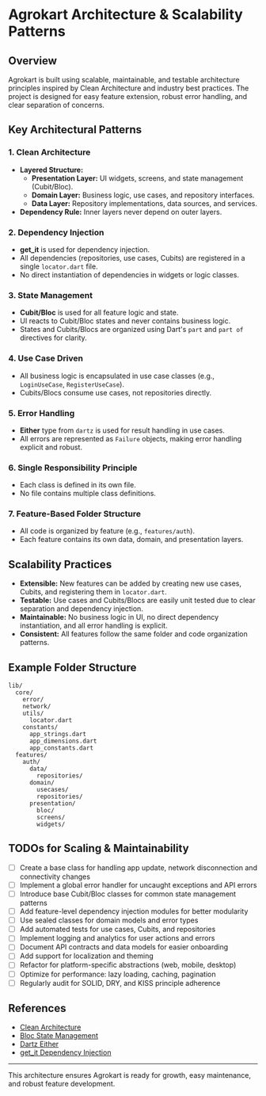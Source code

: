# Agrokart Architecture & Scalability Patterns

## Overview
Agrokart is built using scalable, maintainable, and testable architecture principles inspired by Clean Architecture and industry best practices. The project is designed for easy feature extension, robust error handling, and clear separation of concerns.

## Key Architectural Patterns

### 1. Clean Architecture
- **Layered Structure:**
  - **Presentation Layer:** UI widgets, screens, and state management (Cubit/Bloc).
  - **Domain Layer:** Business logic, use cases, and repository interfaces.
  - **Data Layer:** Repository implementations, data sources, and services.
- **Dependency Rule:** Inner layers never depend on outer layers.

### 2. Dependency Injection
- **get_it** is used for dependency injection.
- All dependencies (repositories, use cases, Cubits) are registered in a single `locator.dart` file.
- No direct instantiation of dependencies in widgets or logic classes.

### 3. State Management
- **Cubit/Bloc** is used for all feature logic and state.
- UI reacts to Cubit/Bloc states and never contains business logic.
- States and Cubits/Blocs are organized using Dart's `part` and `part of` directives for clarity.

### 4. Use Case Driven
- All business logic is encapsulated in use case classes (e.g., `LoginUseCase`, `RegisterUseCase`).
- Cubits/Blocs consume use cases, not repositories directly.

### 5. Error Handling
- **Either** type from `dartz` is used for result handling in use cases.
- All errors are represented as `Failure` objects, making error handling explicit and robust.

### 6. Single Responsibility Principle
- Each class is defined in its own file.
- No file contains multiple class definitions.

### 7. Feature-Based Folder Structure
- All code is organized by feature (e.g., `features/auth`).
- Each feature contains its own data, domain, and presentation layers.

## Scalability Practices
- **Extensible:** New features can be added by creating new use cases, Cubits, and registering them in `locator.dart`.
- **Testable:** Use cases and Cubits/Blocs are easily unit tested due to clear separation and dependency injection.
- **Maintainable:** No business logic in UI, no direct dependency instantiation, and all error handling is explicit.
- **Consistent:** All features follow the same folder and code organization patterns.

## Example Folder Structure
```
lib/
  core/
    error/
    network/
    utils/
      locator.dart
    constants/
      app_strings.dart
      app_dimensions.dart
      app_constants.dart
  features/
    auth/
      data/
        repositories/
      domain/
        usecases/
        repositories/
      presentation/
        bloc/
        screens/
        widgets/
```

## TODOs for Scaling & Maintainability

- [ ] Create a base class for handling app update, network disconnection and connectivity changes
- [ ] Implement a global error handler for uncaught exceptions and API errors
- [ ] Introduce base Cubit/Bloc classes for common state management patterns
- [ ] Add feature-level dependency injection modules for better modularity
- [ ] Use sealed classes for domain models and error types
- [ ] Add automated tests for use cases, Cubits, and repositories
- [ ] Implement logging and analytics for user actions and errors
- [ ] Document API contracts and data models for easier onboarding
- [ ] Add support for localization and theming
- [ ] Refactor for platform-specific abstractions (web, mobile, desktop)
- [ ] Optimize for performance: lazy loading, caching, pagination
- [ ] Regularly audit for SOLID, DRY, and KISS principle adherence

## References
- [Clean Architecture](https://8thlight.com/blog/uncle-bob/2012/08/13/the-clean-architecture.html)
- [Bloc State Management](https://bloclibrary.dev/#/)
- [Dartz Either](https://pub.dev/packages/dartz)
- [get_it Dependency Injection](https://pub.dev/packages/get_it)

---
This architecture ensures Agrokart is ready for growth, easy maintenance, and robust feature development.
